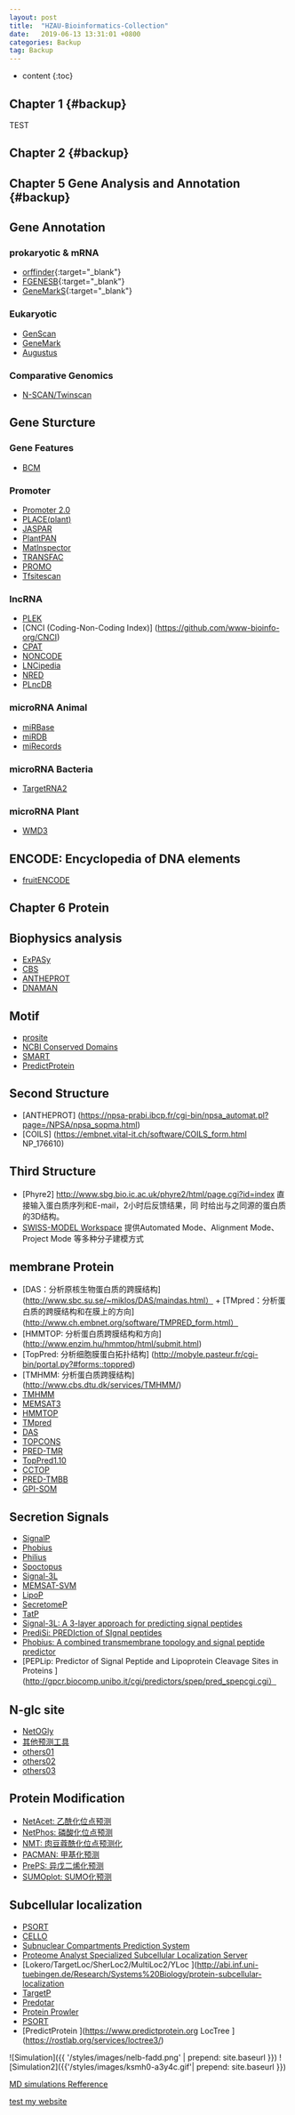 ```yaml
---
layout: post
title:  "HZAU-Bioinformatics-Collection"
date:   2019-06-13 13:31:01 +0800
categories: Backup
tag: Backup
---
```


* content
{:toc}



Chapter 1			{#backup}
------------------------


TEST


Chapter 2    {#backup} 
-------------------------------

Chapter 5 Gene Analysis and Annotation    {#backup} 
-------------------------------
## Gene Annotation
### prokaryotic & mRNA
+ [orffinder](https://www.ncbi.nlm.nih.gov/orffinder/){:target="_blank"}
+ [FGENESB](http://linux1.softberry.com/berry.phtml?topic=fgenesb&group=programs&subgroup=gfindb){:target="_blank"}
+ [GeneMarkS](http://exon.biology.gatech.edu/GeneMark/genemarks.cgi){:target="_blank"}

### Eukaryotic
+ [GenScan](http://hollywood.mit.edu/GENSCAN.html)
+ [GeneMark](http://exon.biology.gatech.edu/GeneMark/gmhmme.cgi)
+ [Augustus](http://bioinf.uni-greifswald.de/augustus/submission.php)

### Comparative Genomics 
+ [N-SCAN/Twinscan](http://mblab.wustl.edu/nscan/)

## Gene Sturcture
### Gene Features
+ [BCM](http://arete.ibb.waw.pl/PL/html/gene_feature_searches_bcm.html)
### Promoter
+ [Promoter 2.0](http://www.cbs.dtu.dk/services/Promoter/)
+ [PLACE(plant)](https://www.dna.affrc.go.jp/PLACE/?action=newplace)
+ [JASPAR](http://jaspar.genereg.net/inference)
+ [PlantPAN](http://plantpan.itps.ncku.edu.tw/promoter.php)
+ [Matlnspector](https://www.genomatix.de/online_help/help_matinspector/matinspector_help.html)
+ [TRANSFAC](http://genexplain.com/transfac/)
+ [PROMO](http://alggen.lsi.upc.es/cgibin/promo_v3/promo/promoinit.cgi?dirDB=TF_8.3)
+ [Tfsitescan](http://www.ifti.org/cgi-bin/ifti/Tfsitescan.pl)
### lncRNA
+ [PLEK](https://sourceforge.net/projects/plek/)
+ [CNCI (Coding-Non-Coding Index)] (https://github.com/www-bioinfo-org/CNCI)
+ [CPAT](http://lilab.research.bcm.edu/cpat/)
+ [NONCODE](http://www.noncode.org/blast.php)
+ [LNCipedia](https://lncipedia.org/)
+ [NRED](https://www.hsls.pitt.edu/obrc/index.php?page=URL1237993821)
+ [PLncDB](https://omictools.com/plncdb-tool)
### microRNA Animal
+ [miRBase](http://www.mirbase.org/search.shtml)
+ [miRDB](http://mirdb.org/miRDB/mining.html)
+ [miRecords](http://mirecords.umn.edu/miRecords/)
### microRNA Bacteria
+ [TargetRNA2](http://cs.wellesley.edu/~btjaden/TargetRNA2/)
### microRNA Plant
+ [WMD3](http://wmd3.weigelworld.org/cgi-bin/webapp.cgi)
## ENCODE: Encyclopedia of DNA elements
+ [fruitENCODE](http://www.epigenome.cuhk.edu.hk/encode.html)


Chapter 6 Protein
-----------------
## Biophysics analysis
+ [ExPASy](https://www.expasy.org/)
+ [CBS](http://www.cbs.dtu.dk/services/)
+ [ANTHEPROT](http://antheprot-pbil.ibcp.fr/)
+ [DNAMAN](http://www.lynnon.com/)

## Motif
+ [prosite](https://prosite.expasy.org/)
+ [NCBI Conserved Domains](https://www.ncbi.nlm.nih.gov/Structure/cdd/wrpsb.cgi)
+ [SMART](http://smart.embl-heidelberg.de/)
+ [PredictProtein](https://www.predictprotein.org/)

## Second Structure
+ [ANTHEPROT] (https://npsa-prabi.ibcp.fr/cgi-bin/npsa_automat.pl?page=/NPSA/npsa_sopma.html)
+ [COILS] (https://embnet.vital-it.ch/software/COILS_form.html
NP_176610)

## Third Structure
+ [Phyre2] http://www.sbg.bio.ic.ac.uk/phyre2/html/page.cgi?id=index 直接输入蛋白质序列和E-mail，2小时后反馈结果，同 时给出与之同源的蛋白质的3D结构。
+ [SWISS-MODEL Workspace](https://swissmodel.expasy.org/interactive) 提供Automated Mode、Alignment Mode、Project Mode 等多种分子建模方式

##  membrane Protein

+ [DAS：分析原核生物蛋白质的跨膜结构] (http://www.sbc.su.se/~miklos/DAS/maindas.html） +  [TMpred：分析蛋白质的跨膜结构和在膜上的方向] (http://www.ch.embnet.org/software/TMPRED_form.html） 
+ [HMMTOP: 分析蛋白质跨膜结构和方向] (http://www.enzim.hu/hmmtop/html/submit.html) 
+ [TopPred: 分析细胞膜蛋白拓扑结构] (http://mobyle.pasteur.fr/cgi-bin/portal.py?#forms::toppred) 
+ [TMHMM: 分析蛋白质跨膜结构] (http://www.cbs.dtu.dk/services/TMHMM/)
+ [TMHMM](http://www.cbs.dtu.dk/services/TMHMM/)
+ [MEMSAT3](http://bioinf.cs.ucl.ac.uk/software_downloads/memsat/)
+ [HMMTOP](http://www.enzim.hu/hmmtop/index.php)
+ [TMpred](http://www.ch.embnet.org/software/TMPRED_form.html)
+ [DAS](http://www.sbc.su.se/~miklos/DAS)
+ [TOPCONS](http://topcons.cbr.su.se/)
+ [PRED-TMR](http://athina.biol.uoa.gr/PRED-TMR/)
+ [TopPred1.10](http://mobile.Pasteur.fr/cgi-bin/portal.py?#forms::toppred)
+ [CCTOP](http://cctop.enzim.ttk.mta.hu/)
+ [PRED-TMBB](http://bioinformatics.biol.uoa.gr/PRED-TMBB/)
+ [GPI-SOM](http://pgi.unibe.ch/)

## Secretion Signals 
+ [SignalP](http://www.cbs.dtu.dk/services/SignalP/)
+ [Phobius](http://phobius.cgb.ki.se)
+ [Philius](http://www.yeastrc.org/philius)
+ [Spoctopus](http://octopus.cbr.su.se)
+ [Signal-3L](http://www.csbio.sjtu.edu.cn/bioinf/Signal-3L)
+ [MEMSAT-SVM](http://bioinf.cs.ucl.ac.uk/psipred/?memsatsvm=1)
+ [LipoP](http://www.cbs.dtu.dk/services/LipoP/)
+ [SecretomeP](http://www.cbs.dtu.dk/services/SceretomeP/)
+ [TatP](http://www.cbs.dtu.dk/services/TatP-1.0/)
+ [Signal-3L: A 3-layer approach for predicting signal peptides ](http://www.csbio.sjtu.edu.cn/bioinf/Signal-3L/)
+ [PrediSi: PREDIction of SIgnal peptides ](http://www.predisi.de/)
+ [Phobius: A combined transmembrane topology and signal peptide predictor ](http://phobius.sbc.su.se/)
+ [PEPLip: Predictor of Signal Peptide and Lipoprotein Cleavage Sites in Proteins ](http://gpcr.biocomp.unibo.it/cgi/predictors/spep/pred_spepcgi.cgi）

## N-glc site
+ [NetOGly](http://www.cbs.dtu.dk/services/NetOGlyc/)
+ [其他预测工具](http://chemdata.shu.edu.cn/gal_p/)
+ [others01](http://comp.chem.nottingham.ac.uk/cgi-bin/glyco/bin/getparams.cgi)
+ [others02](http://bioinformatics.cau.edu.cn/zzd_lab/CKSAAP_OGlySite/index.html)
+ [others03](http://turing.cs.iastate.edu/EnsembleGly/predict.html)

## Protein Modification
+ [NetAcet: 乙酰化位点预测](http://www.cbs.dtu.dk/services/NetAcet/)
+ [NetPhos: 磷酸化位点预测](http://www.cbs.dtu.dk/services/NetPhos/)
+ [NMT: 肉豆蔻酰化位点预测化]( http://mendel.imp.ac.at/myristate/SUPLpredictor.htm)
+ [PACMAN: 甲基化预测](http://bugfri.vital-it.ch/)
+ [PrePS: 异戊二烯化预测](http://mendel.imp.ac.at/sat/PrePS/index.html)
+ [SUMOplot: SUMO化预测](http://www.abgent.com/sumoplot)

## Subcellular localization
+ [PSORT](https://wolfpsort.hgc.jp/)
+ [CELLO ](http://cello.life.nctu.edu.tw)
+ [Subnuclear Compartments Prediction System ](http://array.bioengr.uic.edu/subnuclear.htm )
+ [Proteome Analyst Specialized Subcellular Localization Server ](http://webdocs.cs.ualberta.ca/~bioinfo/PA/Sub)
+ [Lokero/TargetLoc/SherLoc2/MultiLoc2/YLoc ](http://abi.inf.uni-tuebingen.de/Research/Systems%20Biology/protein-subcellular-localization 
+ [TargetP ](http://www.cbs.dtu.dk/services/TargetP)
+ [Predotar ](https://urgi.versailles.inra.fr/predotar/predotar.html )
+ [Protein Prowler ](http://bioinf.scmb.uq.edu.au:8080/pprowler_webapp_1-2)
+ [PSORT ](http://www.psort.org)
+ [PredictProtein ](https://www.predictprotein.org LocTree ](https://rostlab.org/services/loctree3/)

![Simulation]({{ '/styles/images/nelb-fadd.png' | prepend: site.baseurl  }})
![Simulation2]({{'/styles/images/ksmh0-a3y4c.gif'| prepend: site.baseurl  }})

[MD simulations Refference](http://ibi.hzau.edu.cn/ComputationalBiochemistry/index2.html)

[test my website](https://xanadu314.github.io/mdsimulations/)
 

[jekyll]:      http://jekyllrb.com
[jekyll-gh]:   https://github.com/jekyll/jekyll
[jekyll-help]: https://github.com/jekyll/jekyll-help
